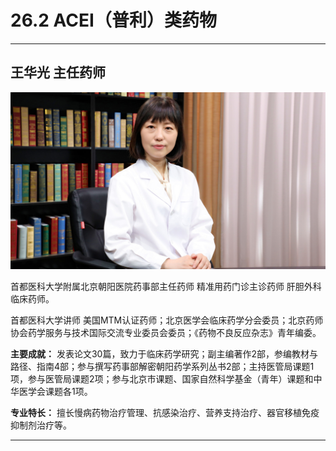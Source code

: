 # 26.2 ACEI（普利）类药物

---

## 王华光 主任药师

![1684662573649](image/c26_002/1684662573649.png)

首都医科大学附属北京朝阳医院药事部主任药师 精准用药门诊主诊药师 肝胆外科临床药师。

首都医科大学讲师 美国MTM认证药师；北京医学会临床药学分会委员；北京药师协会药学服务与技术国际交流专业委员会委员；《药物不良反应杂志》青年编委。

**主要成就：** 发表论文30篇，致力于临床药学研究；副主编著作2部，参编教材与路径、指南4部；参与撰写药事部解密朝阳药学系列丛书2部；主持医管局课题1项，参与医管局课题2项；参与北京市课题、国家自然科学基金（青年）课题和中华医学会课题各1项。

**专业特长：** 擅长慢病药物治疗管理、抗感染治疗、营养支持治疗、器官移植免疫抑制剂治疗等。

---
